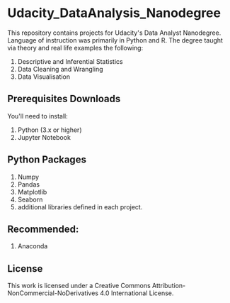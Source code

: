 # Udacity_DataAnalysis_Nanodegree

This repository contains projects for Udacity's Data Analyst Nanodegree. Language of instruction was primarily in Python and R. The degree taught via theory and real life examples the following:

1. Descriptive and Inferential Statistics
2. Data Cleaning and Wrangling
3. Data Visualisation


## Prerequisites Downloads

You'll need to install:

1. Python (3.x or higher)
2. Jupyter Notebook

## Python Packages
1. Numpy
2. Pandas
3. Matplotlib
4. Seaborn
5. additional libraries defined in each project.

## Recommended:
1. Anaconda



## License

This work is licensed under a Creative Commons Attribution-NonCommercial-NoDerivatives 4.0 International License.
